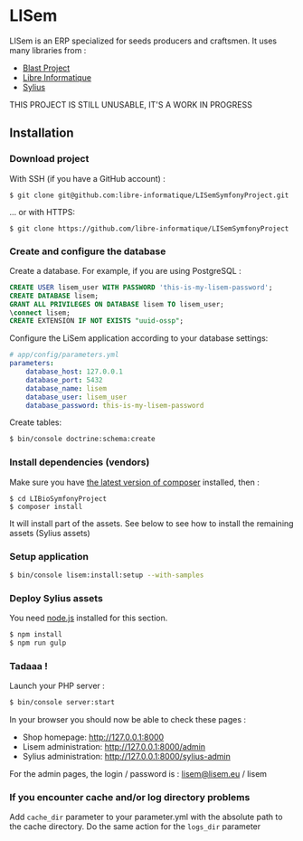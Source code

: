 LISem
===================

LISem is an ERP specialized for seeds producers and craftsmen. It uses many libraries from :

* [Blast Project](https://github.com/blast-project)
* [Libre Informatique](https://github.com/libre-informatique)
* [Sylius](http://docs.sylius.org/en/latest/)

THIS PROJECT IS STILL UNUSABLE, IT'S A WORK IN PROGRESS

Installation
------------

### Download project

With SSH (if you have a GitHub account) :

```
$ git clone git@github.com:libre-informatique/LISemSymfonyProject.git
```

... or with HTTPS:

```
$ git clone https://github.com/libre-informatique/LISemSymfonyProject
```

### Create and configure the database

Create a database. For example, if you are using PostgreSQL :

```sql
CREATE USER lisem_user WITH PASSWORD 'this-is-my-lisem-password';
CREATE DATABASE lisem;
GRANT ALL PRIVILEGES ON DATABASE lisem TO lisem_user;
\connect lisem;
CREATE EXTENSION IF NOT EXISTS "uuid-ossp";
```

Configure the LiSem application according to your database settings:

```yaml
# app/config/parameters.yml
parameters:
    database_host: 127.0.0.1
    database_port: 5432
    database_name: lisem
    database_user: lisem_user
    database_password: this-is-my-lisem-password
```

Create tables:

```bash
$ bin/console doctrine:schema:create
```

### Install dependencies (vendors)

Make sure you have [the latest version of composer](https://getcomposer.org/download/) installed, then :

```
$ cd LIBioSymfonyProject
$ composer install
```

It will install part of the assets. See below to see how to install the remaining assets (Sylius assets)

### Setup application

```bash
$ bin/console lisem:install:setup --with-samples
```

### Deploy Sylius assets

You need [node.js](https://nodejs.org/) installed for this section.

```bash
$ npm install
$ npm run gulp
```

### Tadaaa !

Launch your PHP server :

```bash
$ bin/console server:start
```

In your browser you should now be able to check these pages :
* Shop homepage: http://127.0.0.1:8000 
* Lisem administration: http://127.0.0.1:8000/admin
* Sylius administration: http://127.0.0.1:8000/sylius-admin

For the admin pages, the login / password is : lisem@lisem.eu / lisem

### If you encounter cache and/or log directory problems ###

Add `cache_dir` parameter to your parameter.yml with the absolute path to the cache directory. Do the same action for the `logs_dir` parameter


